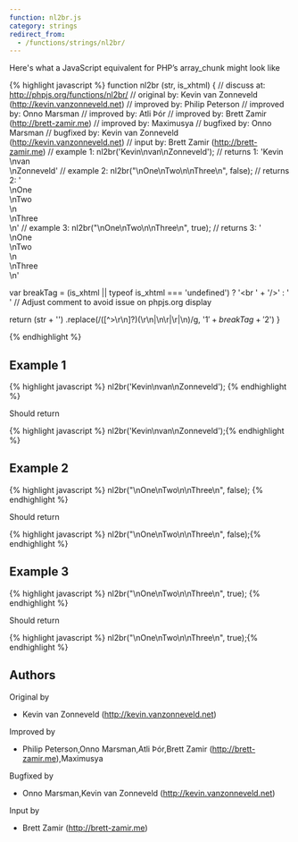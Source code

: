 ```yaml
---
function: nl2br.js
category: strings
redirect_from:
  - /functions/strings/nl2br/
---
```


<!-- WARNING! This file is auto generated by `npm run web:inject`, do not edit by hand -->

Here's what a JavaScript equivalent for PHP’s array_chunk might look like

{% highlight javascript %}
function nl2br (str, is_xhtml) {
  //  discuss at: http://phpjs.org/functions/nl2br/
  // original by: Kevin van Zonneveld (http://kevin.vanzonneveld.net)
  // improved by: Philip Peterson
  // improved by: Onno Marsman
  // improved by: Atli Þór
  // improved by: Brett Zamir (http://brett-zamir.me)
  // improved by: Maximusya
  // bugfixed by: Onno Marsman
  // bugfixed by: Kevin van Zonneveld (http://kevin.vanzonneveld.net)
  //    input by: Brett Zamir (http://brett-zamir.me)
  //   example 1: nl2br('Kevin\nvan\nZonneveld');
  //   returns 1: 'Kevin<br />\nvan<br />\nZonneveld'
  //   example 2: nl2br("\nOne\nTwo\n\nThree\n", false);
  //   returns 2: '<br>\nOne<br>\nTwo<br>\n<br>\nThree<br>\n'
  //   example 3: nl2br("\nOne\nTwo\n\nThree\n", true);
  //   returns 3: '<br />\nOne<br />\nTwo<br />\n<br />\nThree<br />\n'

  var breakTag = (is_xhtml || typeof is_xhtml === 'undefined') ? '<br ' + '/>' : '<br>' // Adjust comment to avoid issue on phpjs.org display

  return (str + '')
    .replace(/([^>\r\n]?)(\r\n|\n\r|\r|\n)/g, '$1' + breakTag + '$2')
}

{% endhighlight %}

## Example 1

{% highlight javascript %}
nl2br('Kevin\nvan\nZonneveld');
{% endhighlight %}

Should return

{% highlight javascript %}
nl2br('Kevin\nvan\nZonneveld');{% endhighlight %}

## Example 2

{% highlight javascript %}
nl2br("\nOne\nTwo\n\nThree\n", false);
{% endhighlight %}

Should return

{% highlight javascript %}
nl2br("\nOne\nTwo\n\nThree\n", false);{% endhighlight %}

## Example 3

{% highlight javascript %}
nl2br("\nOne\nTwo\n\nThree\n", true);
{% endhighlight %}

Should return

{% highlight javascript %}
nl2br("\nOne\nTwo\n\nThree\n", true);{% endhighlight %}


## Authors


Original by

- Kevin van Zonneveld (http://kevin.vanzonneveld.net)


Improved by

- Philip Peterson,Onno Marsman,Atli Þór,Brett Zamir (http://brett-zamir.me),Maximusya


Bugfixed by

- Onno Marsman,Kevin van Zonneveld (http://kevin.vanzonneveld.net)


Input by

- Brett Zamir (http://brett-zamir.me)

